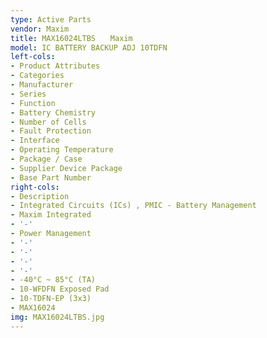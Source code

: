 ```yaml
---
type: Active Parts
vendor: Maxim
title: MAX16024LTBS　　Maxim
model: IC BATTERY BACKUP ADJ 10TDFN
left-cols:
- Product Attributes
- Categories
- Manufacturer
- Series
- Function
- Battery Chemistry
- Number of Cells
- Fault Protection
- Interface
- Operating Temperature
- Package / Case
- Supplier Device Package
- Base Part Number
right-cols:
- Description
- Integrated Circuits (ICs) , PMIC - Battery Management
- Maxim Integrated
- '-'
- Power Management
- '-'
- '-'
- '-'
- '-'
- -40°C ~ 85°C (TA)
- 10-WFDFN Exposed Pad
- 10-TDFN-EP (3x3)
- MAX16024
img: MAX16024LTBS.jpg
---
```

